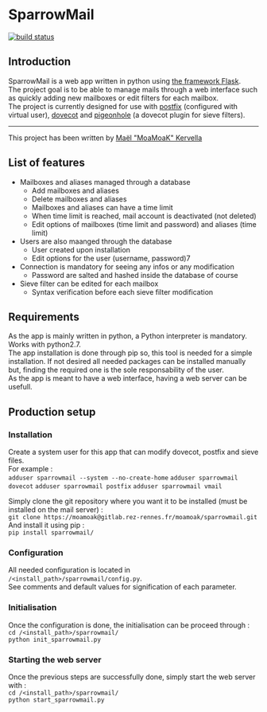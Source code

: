 # SparrowMail

[![build status](https://gitlab.rez-rennes.fr/moamoak/sparrowmail/badges/master/build.svg)](https://gitlab.rez-rennes.fr/moamoak/sparrowmail/commits/master)

## Introduction

SparrowMail is a web app written in python using [the framework Flask](http://flask.pocoo.org).  
The project goal is to be able to manage mails through a web interface such as quickly adding new mailboxes or edit filters for each mailbox.  
The project is currently designed for use with [postfix](http://www.postfix.org/) (configured with virtual user), [dovecot](https://dovecot.org/) and [pigeonhole](https://pigeonhole.dovecot.org/) (a dovecot plugin for sieve filters).

---

This project has been written by [Maël "MoaMoaK" Kervella](https://www.maelkervella.eu)

## List of features

  * Mailboxes and aliases managed through a database
    * Add mailboxes and aliases
    * Delete mailboxes and aliases
    * Mailboxes and aliases can have a time limit
    * When time limit is reached, mail account is deactivated (not deleted)
    * Edit options of mailboxes (time limit and password) and aliases (time limit)
  * Users are also maanged through the database
    * User created upon installation
    * Edit options for the user (username, password)7
  * Connection is mandatory for seeing any infos or any modification
    * Password are salted and hashed inside the database of course
  * Sieve filter can be edited for each mailbox
    * Syntax verification before each sieve filter modification

## Requirements

As the app is mainly written in python, a Python interpreter is mandatory. Works with python2.7.  
The app installation is done through pip so, this tool is needed for a simple installation. If not desired all needed packages can be installed manually but, finding the required one is the sole responsability of the user.  
As the app is meant to have a web interface, having a web server can be usefull.

## Production setup

### Installation

Create a system user for this app that can modify dovecot, postfix and sieve files.  
For example :  
`adduser sparrowmail --system --no-create-home`
`adduser sparrowmail dovecot`
`adduser sparrowmail postfix`
`adduser sparrowmail vmail`

Simply clone the git repository where you want it to be installed (must be installed on the mail server) :  
`git clone https://moamoak@gitlab.rez-rennes.fr/moamoak/sparrowmail.git`  
And install it using pip :  
`pip install sparrowmail/`

### Configuration

All needed configuration is located in `/<install_path>/sparrowmail/config.py`.  
See comments and default values for signification of each parameter.

### Initialisation

Once the configuration is done, the initialisation can be proceed through :  
`cd /<install_path>/sparrowmail/`  
`python init_sparrowmail.py`

### Starting the web server

Once the previous steps are successfully done, simply start the web server with :  
`cd /<install_path>/sparrowmail/`  
`python start_sparrowmail.py`

